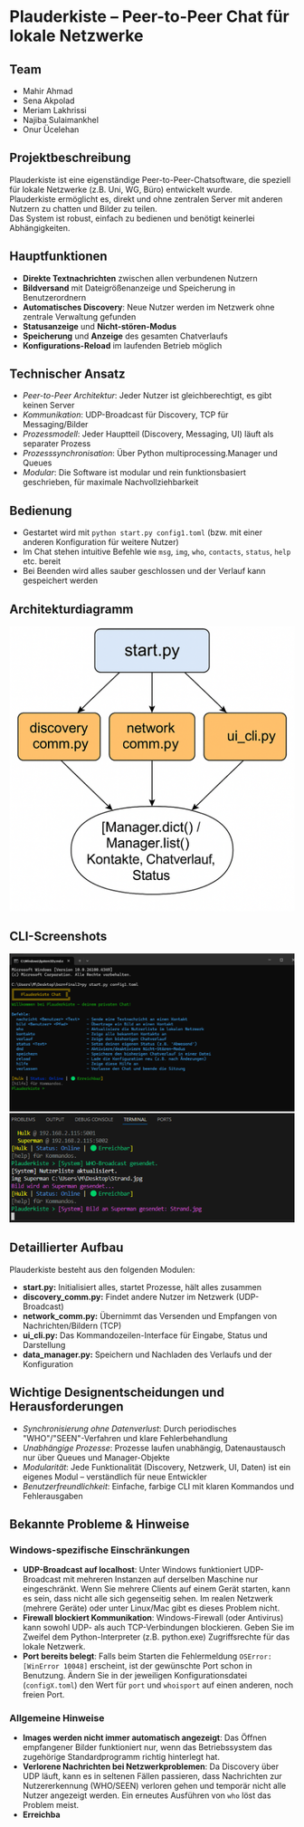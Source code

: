 # Plauderkiste – Peer-to-Peer Chat für lokale Netzwerke

## Team
- Mahir Ahmad
- Sena Akpolad
- Meriam Lakhrissi
- Najiba Sulaimankhel
- Onur Ücelehan

## Projektbeschreibung
Plauderkiste ist eine eigenständige Peer-to-Peer-Chatsoftware, die speziell für lokale Netzwerke (z.B. Uni, WG, Büro) entwickelt wurde.  
Plauderkiste ermöglicht es, direkt und ohne zentralen Server mit anderen Nutzern zu chatten und Bilder zu teilen.  
Das System ist robust, einfach zu bedienen und benötigt keinerlei Abhängigkeiten.

## Hauptfunktionen
- **Direkte Textnachrichten** zwischen allen verbundenen Nutzern
- **Bildversand** mit Dateigrößenanzeige und Speicherung in Benutzerordnern
- **Automatisches Discovery**: Neue Nutzer werden im Netzwerk ohne zentrale Verwaltung gefunden
- **Statusanzeige** und **Nicht-stören-Modus**
- **Speicherung** und **Anzeige** des gesamten Chatverlaufs
- **Konfigurations-Reload** im laufenden Betrieb möglich

## Technischer Ansatz
- *Peer-to-Peer Architektur*: Jeder Nutzer ist gleichberechtigt, es gibt keinen Server
- *Kommunikation*: UDP-Broadcast für Discovery, TCP für Messaging/Bilder
- *Prozessmodell*: Jeder Hauptteil (Discovery, Messaging, UI) läuft als separater Prozess
- *Prozesssynchronisation*: Über Python multiprocessing.Manager und Queues
- *Modular*: Die Software ist modular und rein funktionsbasiert geschrieben, für maximale Nachvollziehbarkeit

## Bedienung
- Gestartet wird mit `python start.py config1.toml` (bzw. mit einer anderen Konfiguration für weitere Nutzer)
- Im Chat stehen intuitive Befehle wie `msg`, `img`, `who`, `contacts`, `status`, `help` etc. bereit
- Bei Beenden wird alles sauber geschlossen und der Verlauf kann gespeichert werden

## Architekturdiagramm
![Architekturdiagramm](architektur.png)

## CLI-Screenshots
![CLI-Screenshot 1](screenshot_cli.png)
![CLI-Screenshot 2](screenshot_cli_2.png)

## Detaillierter Aufbau

Plauderkiste besteht aus den folgenden Modulen:

- **start.py:** Initialisiert alles, startet Prozesse, hält alles zusammen
- **discovery_comm.py:** Findet andere Nutzer im Netzwerk (UDP-Broadcast)
- **network_comm.py:** Übernimmt das Versenden und Empfangen von Nachrichten/Bildern (TCP)
- **ui_cli.py:** Das Kommandozeilen-Interface für Eingabe, Status und Darstellung
- **data_manager.py:** Speichern und Nachladen des Verlaufs und der Konfiguration

## Wichtige Designentscheidungen und Herausforderungen
- *Synchronisierung ohne Datenverlust*: Durch periodisches "WHO"/"SEEN"-Verfahren und klare Fehlerbehandlung
- *Unabhängige Prozesse*: Prozesse laufen unabhängig, Datenaustausch nur über Queues und Manager-Objekte
- *Modularität*: Jede Funktionalität (Discovery, Netzwerk, UI, Daten) ist ein eigenes Modul – verständlich für neue Entwickler
- *Benutzerfreundlichkeit*: Einfache, farbige CLI mit klaren Kommandos und Fehlerausgaben

## Bekannte Probleme & Hinweise

### Windows-spezifische Einschränkungen

- **UDP-Broadcast auf localhost**: Unter Windows funktioniert UDP-Broadcast mit mehreren Instanzen auf derselben Maschine nur eingeschränkt. Wenn Sie mehrere Clients auf einem Gerät starten, kann es sein, dass nicht alle sich gegenseitig sehen. Im realen Netzwerk (mehrere Geräte) oder unter Linux/Mac gibt es dieses Problem nicht.
- **Firewall blockiert Kommunikation**: Windows-Firewall (oder Antivirus) kann sowohl UDP- als auch TCP-Verbindungen blockieren. Geben Sie im Zweifel dem Python-Interpreter (z.B. python.exe) Zugriffsrechte für das lokale Netzwerk.
- **Port bereits belegt**: Falls beim Starten die Fehlermeldung `OSError: [WinError 10048]` erscheint, ist der gewünschte Port schon in Benutzung. Ändern Sie in der jeweiligen Konfigurationsdatei (`configX.toml`) den Wert für `port` und `whoisport` auf einen anderen, noch freien Port.

### Allgemeine Hinweise

- **Images werden nicht immer automatisch angezeigt**: Das Öffnen empfangener Bilder funktioniert nur, wenn das Betriebssystem das zugehörige Standardprogramm richtig hinterlegt hat.
- **Verlorene Nachrichten bei Netzwerkproblemen**: Da Discovery über UDP läuft, kann es in seltenen Fällen passieren, dass Nachrichten zur Nutzererkennung (WHO/SEEN) verloren gehen und temporär nicht alle Nutzer angezeigt werden. Ein erneutes Ausführen von `who` löst das Problem meist.
- **Erreichba**
